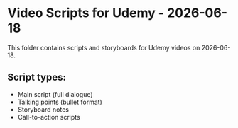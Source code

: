 # Video Scripts for Udemy - 2026-06-18

This folder contains scripts and storyboards for Udemy videos on 2026-06-18.

## Script types:
- Main script (full dialogue)
- Talking points (bullet format)
- Storyboard notes
- Call-to-action scripts
